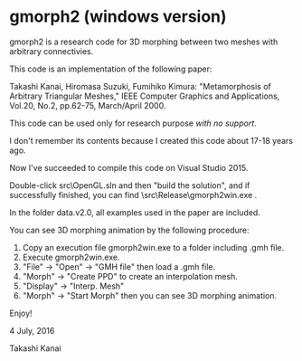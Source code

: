 # gmorph2 (windows version) #

gmorph2 is a research code for 3D morphing between two meshes with arbitrary connectivies.

This code is an implementation of the following paper:

Takashi Kanai, Hiromasa Suzuki, Fumihiko Kimura:
"Metamorphosis of Arbitrary Triangular Meshes,"
IEEE Computer Graphics and Applications, Vol.20, No.2, pp.62-75, March/April 2000.

This code can be used only for research purpose *with no support*.

I don't remember its contents because I created this code about 17-18 years ago.

Now I've succeeded to compile this code on Visual Studio 2015.

Double-click src\OpenGL.sln and then "build the solution",
and if successfully finished, you can find \src\Release\gmorph2win.exe .

In the folder data.v2.0, all examples used in the paper are included.

You can see 3D morphing animation by the following procedure:

1. Copy an execution file gmorph2win.exe to a folder including .gmh file.
2. Execute gmorph2win.exe.
3. "File" -> "Open" -> "GMH file" then load a .gmh file.
4. "Morph" -> "Create PPD" to create an interpolation mesh.
5. "Display" -> "Interp. Mesh"
6. "Morph" -> "Start Morph" then you can see 3D morphing animation.

Enjoy!

4 July, 2016

Takashi Kanai



